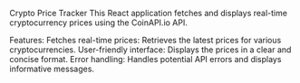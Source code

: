 Crypto Price Tracker
This React application fetches and displays real-time cryptocurrency prices using the CoinAPI.io API.

Features:
Fetches real-time prices: Retrieves the latest prices for various cryptocurrencies.
User-friendly interface: Displays the prices in a clear and concise format.
Error handling: Handles potential API errors and displays informative messages.
